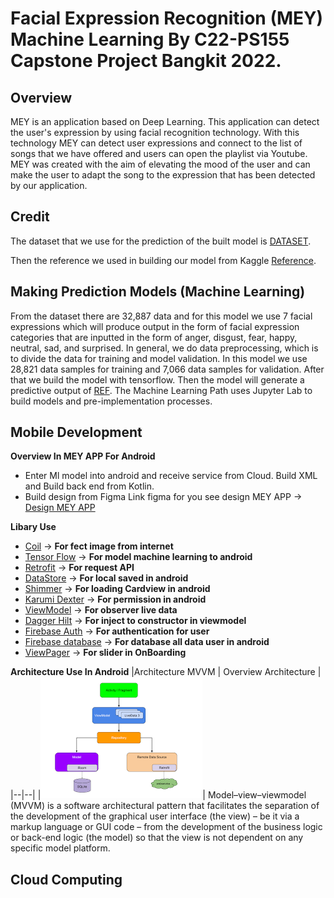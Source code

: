 # Facial Expression Recognition (MEY) Machine Learning By C22-PS155 Capstone Project Bangkit 2022.

## Overview
MEY is an application based on Deep Learning. This application can detect the user's expression by using facial recognition technology. With this technology MEY can detect user expressions and connect to the list of songs that we have offered and users can open the playlist via Youtube.
MEY was created with the aim of elevating the mood of the user and can make the user to adapt the song to the expression that has been detected by our application.

## Credit
The dataset that we use for the prediction of the built model is [DATASET](https://www.kaggle.com/datasets/jonathanoheix/face-expression-recognition-dataset).

Then the reference we used in building our model from Kaggle [Reference](https://www.kaggle.com/code/jonathanoheix/face-expression-recognition-with-deep-learning).


## Making Prediction Models (Machine Learning)
From the dataset there are 32,887 data and for this model we use 7 facial expressions which will produce output in the form of facial expression categories that are inputted in the form of anger, disgust, fear, happy, neutral, sad, and surprised. In general, we do data preprocessing, which is to divide the data for training and model validation. In this model we use 28,821 data samples for training and 7,066 data samples for validation. After that we build the model with tensorflow. Then the model will generate a predictive output of [REF](https://github.com/MEY-Mental-Education-Yes/MEY-Workflow/blob/main/Face_Expression_Recognition.ipynb).
The Machine Learning Path uses Jupyter Lab to build models and pre-implementation processes.



## Mobile Development
**Overview In MEY APP For Android**
- Enter Ml model into android and receive service from Cloud. Build XML and Build back end from Kotlin.
- Build design from Figma Link figma for you see design MEY APP -> [Design MEY APP](https://www.figma.com/file/FL57bUQYkV7VvdvqbUxEL2/MEY?node-id=255%3A193)


**Libary Use**
- [Coil](https://coil-kt.github.io/coil/) -> **For fect image from internet**
- [Tensor Flow](https://www.tensorflow.org/lite/inference_with_metadata/lite_support) -> **For model machine learning to android**
- [Retrofit](https://square.github.io/retrofit/) -> **For request API**
- [DataStore](https://developer.android.com/topic/libraries/architecture/datastore?hl=id) -> **For local saved in android**
- [Shimmer](https://facebook.github.io/shimmer-android/) -> **For loading Cardview in android**
- [Karumi Dexter](https://github.com/Karumi/Dexter) -> **For permission in android**
- [ViewModel](https://developer.android.com/topic/libraries/architecture/viewmodel) -> **For observer live data**
- [Dagger Hilt](https://developer.android.com/training/dependency-injection/hilt-android?hl=id) -> **For inject to constructor in viewmodel**
- [Firebase Auth](https://firebase.google.com/products/auth?gclsrc=aw.ds&gclid=CjwKCAjw14uVBhBEEiwAaufYx_byR8Qg-gpiqSa2sBK6Kh04k0UaCVVXoyVaw9AAQYgXD-0NtY6FLBoCrwwQAvD_BwE) -> **For authentication for user**
- [Firebase database](https://firebase.google.com/products/realtime-database?gclsrc=aw.ds&gclid=CjwKCAjw14uVBhBEEiwAaufYx6T0mwE4qaer1nVB4A20GkmtkOnEz3aQCkRLorW1z9fyI1mSEFCLHxoCeSMQAvD_BwE) -> **For database all data user in android**
- [ViewPager](https://developer.android.com/training/animation/screen-slide) -> **For slider in OnBoarding**

**Architecture Use In Android**
|Architecture MVVM | Overview Architecture |
|--|--|
|![alt text](https://raw.githubusercontent.com/MEY-Mental-Education-Yes/The-Logo-MEY/main/mvvm.png)| Model–view–viewmodel (MVVM) is a software architectural pattern that facilitates the separation of the development of the graphical user interface (the view) – be it via a markup language or GUI code – from the development of the business logic or back-end logic (the model) so that the view is not dependent on any specific model platform.



## Cloud Computing
